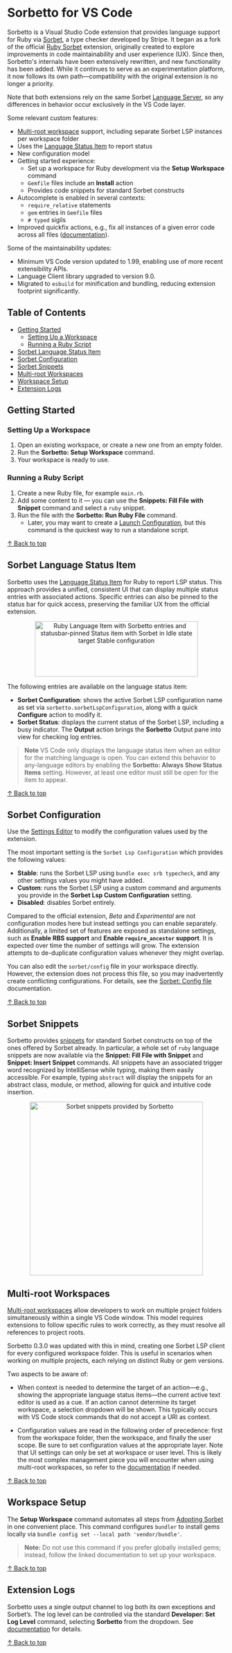 # Sorbetto for VS Code

Sorbetto is a Visual Studio Code extension that provides language support for Ruby via [Sorbet](https://github.com/sorbet/sorbet), a type checker developed by Stripe. It began as a fork of the official [Ruby Sorbet](https://github.com/sorbet/sorbet/tree/master/vscode_extension) extension, originally created to explore improvements in code maintainability and user experience (UX). Since then, Sorbetto's internals have been extensively rewritten, and new functionality has been added. While it continues to serve as an experimentation platform, it now follows its own path—compatibility with the original extension is no longer a priority.

Note that both extensions rely on the same Sorbet [Language Server](https://code.visualstudio.com/api/language-extensions/language-server-extension-guide#why-language-server), so any differences in behavior occur exclusively in the VS Code layer.

Some relevant custom features: 
- [Multi-root workspace](https://code.visualstudio.com/docs/editing/workspaces/multi-root-workspaces) support, including separate Sorbet LSP instances per workspace folder
- Uses the [Language Status Item](https://code.visualstudio.com/api/references/vscode-api#LanguageStatusItem) to report status
- New configuration model
- Getting started experience:
  - Set up a workspace for Ruby development via the **Setup Workspace** command
  - `Gemfile` files include an **Install** action
  - Provides code snippets for standard Sorbet constructs
- Autocomplete is enabled in several contexts:
  - `require_relative` statements
  - `gem` entries in `Gemfile` files
  - `# typed` sigils
- Improved quickfix actions, e.g., fix all instances of a given error code across all files ([documentation](https://sorbet.org/docs/cli#limiting-autocorrect-suggestions)).

Some of the maintainability updates: 
- Minimum VS Code version updated to 1.99, enabling use of more recent extensibility APIs.
- Language Client library upgraded to version 9.0.
- Migrated to `esbuild` for minification and bundling, reducing extension footprint significantly.

## Table of Contents
- [Getting Started](#getting-started)
  - [Setting Up a Workspace](#setting-up-a-workspace)
  - [Running a Ruby Script](#running-a-ruby-script)
- [Sorbet Language Status Item](#sorbet-language-status-item)
- [Sorbet Configuration](#sorbet-configuration)
- [Sorbet Snippets](#sorbet-snippets)
- [Multi-root Workspaces](#multi-root-workspaces)
- [Workspace Setup](#workspace-setup)
- [Extension Logs](#extension-logs)

## Getting Started

### Setting Up a Workspace
1. Open an existing workspace, or create a new one from an empty folder.
2. Run the **Sorbetto: Setup Workspace** command.
3. Your workspace is ready to use.

### Running a Ruby Script
1. Create a new Ruby file, for example `main.rb`.
2. Add some content to it — you can use the **Snippets: Fill File with Snippet** command and select a `ruby` snippet.
3. Run the file with the **Sorbetto: Run Ruby File** command.
   - Later, you may want to create a [Launch Configuration](https://code.visualstudio.com/docs/debugtest/debugging-configuration#_launch-configurations), but this command is the quickest way to run a standalone script.

[↑ Back to top](#table-of-contents)

## Sorbet Language Status Item
Sorbetto uses the [Language Status Item](https://code.visualstudio.com/api/references/vscode-api#LanguageStatusItem) for Ruby to report LSP status. This approach provides a unified, consistent UI that can display multiple status entries with associated actions. Specific entries can also be pinned to the status bar for quick access, preserving the familiar UX from the official extension. 

<p align=center>
  <img width="376" height="128" src="https://github.com/user-attachments/assets/5ca5466e-bacd-41a6-a5f9-07fdfd7051e5" alt="Ruby Language Item with Sorbetto entries and statusbar-pinned Status item with Sorbet in Idle state target Stable configuration" />
</p>

The following entries are available on the language status item:
- **Sorbet Configuration**: shows the active Sorbet LSP configuration name as set via `sorbetto.sorbetLspConfiguration`, along with a quick **Configure** action to modify it.
- **Sorbet Status**: displays the current status of the Sorbet LSP, including a busy indicator. The **Output** action brings the **Sorbetto** Output pane into view for checking log entries.

> **Note** VS Code only displays the language status item when an editor for the matching language is open. You can extend this behavior to any-language editors by enabling the **Sorbetto: Always Show Status Items** setting. However, at least one editor must still be open for the item to appear.

[↑ Back to top](#table-of-contents)

## Sorbet Configuration
Use the [Settings Editor](https://code.visualstudio.com/docs/configure/settings#_settings-editor) to modify the configuration values used by the extension.

The most important setting is the `Sorbet Lsp Configuration` which provides the following values:
 - **Stable**: runs the Sorbet LSP using `bundle exec srb typecheck`, and any other settings values you might have added.
 - **Custom**: runs the Sorbet LSP using a custom command and arguments you provide in the **Sorbet Lsp Custom Configuration** setting.
 - **Disabled**: disables Sorbet entirely.

Compared to the official extension, *Beta* and *Experimental* are not configuration modes here but instead settings you can enable separately. Additionally, a limited set of features are exposed as standalone settings, such as **Enable RBS support** and **Enable `require_ancestor` support**. It is expected over time the number of settings will grow. The extension attempts to de-duplicate configuration values whenever they might overlap.

You can also edit the `sorbet/config` file in your workspace directly. However, the extension does not process this file, so you may inadvertently create conflicting configurations. For details, see the [Sorbet: Config file](https://sorbet.org/docs/cli#config-file) documentation.

[↑ Back to top](#table-of-contents)

## Sorbet Snippets
Sorbetto provides [snippets](https://code.visualstudio.com/docs/editing/userdefinedsnippets) for standard Sorbet constructs on top of the ones offered by Sorbet already. In particular, a whole set of `ruby` language snippets are now available via the **Snippet: Fill File with Snippet** and **Snippet: Insert Snippet** commands.
All snippets have an associated trigger word recognized by IntelliSense while typing, making them easily accessible. For example, typing `abstract` will display the snippets for an abstract class, module, or method, allowing for quick and intuitive code insertion.

<p align=center>
  <img width=400 src="https://github.com/user-attachments/assets/d03241d1-7f83-4485-a59c-be38264e18c0" alt="Sorbet snippets provided by Sorbetto" />
</p>

## Multi-root Workspaces
[Multi-root workspaces](https://code.visualstudio.com/docs/editing/workspaces/multi-root-workspaces) allow developers to work on multiple project folders simultaneously within a single VS Code window. This model requires extensions to follow specific rules to work correctly, as they must resolve all references to project roots. 

Sorbetto 0.3.0 was updated with this in mind, creating one Sorbet LSP client for every configured workspace folder. This is useful in scenarios when working on multiple projects, each relying on distinct Ruby or gem versions.

Two aspects to be aware of:

- When context is needed to determine the target of an action—e.g., showing the appropriate language status items—the current active text editor is used as a cue. If an action cannot determine its target workspace, a selection dropdown will be shown. This typically occurs with VS Code stock commands that do not accept a URI as context.

- Configuration values are read in the following order of precedence: first from the workspace folder, then the workspace, and finally the user scope. Be sure to set configuration values at the appropriate layer. Note that UI settings can only be set at workspace or user level. This is likely the most complex management piece you will encounter when using multi-root workspaces, so refer to the [documentation](https://code.visualstudio.com/docs/editing/workspaces/multi-root-workspaces#_settings) if needed. 

[↑ Back to top](#table-of-contents)

## Workspace Setup
The **Setup Workspace** command automates all steps from [Adopting Sorbet](https://sorbet.org/docs/adopting) in one convenient place. This command configures `bundler` to install gems locally via `bundle config set --local path 'vendor/bundle'`.

> **Note:** Do not use this command if you prefer globally installed gems; instead, follow the linked documentation to set up your workspace.

[↑ Back to top](#table-of-contents)

## Extension Logs
Sorbetto uses a single output channel to log both its own exceptions and Sorbet’s. The log level can be controlled via the standard **Developer: Set Log Level** command, selecting **Sorbetto** from the dropdown. See [documentation](https://code.visualstudio.com/updates/v1_73#_setting-log-level-per-output-channel) for details.

[↑ Back to top](#table-of-contents)
